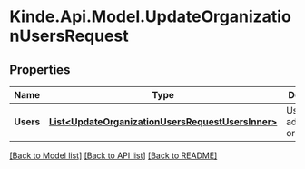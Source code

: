 # Kinde.Api.Model.UpdateOrganizationUsersRequest

## Properties

Name | Type | Description | Notes
------------ | ------------- | ------------- | -------------
**Users** | [**List&lt;UpdateOrganizationUsersRequestUsersInner&gt;**](UpdateOrganizationUsersRequestUsersInner.md) | Users to be added to the organization. | [optional] 

[[Back to Model list]](../README.md#documentation-for-models) [[Back to API list]](../README.md#documentation-for-api-endpoints) [[Back to README]](../README.md)

